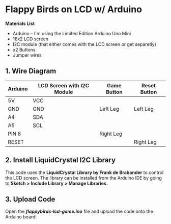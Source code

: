 # Flappy Birds on LCD w/ Arduino

**Materials List**

- Arduino – I'm using the Limited Edition Arduino Uno Mini
- 16x2 LCD screen
- I2C module (that either comes with the LCD screen or get separetly)
- x2 Buttons
- Jumper wires

## **1. Wire Diagram**

| Arduino  | LCD Screen with I2C Module  | Game Button | Reset Button  |
| ---------|-----------------------------|-------------|---------------|
| 5V       | VCC                         |             |               |
| GND      | GND                         | Left Leg    | Left Leg      |
| A4       | SDA                         |             |               |
| A5       | SCL                         |             |               |
| PIN 8    |                             | Right Leg   |               |
| RESET    |                             |             | Right Leg     |

## **2. Install LiquidCrystal I2C Library**
This code uses the **LiquidCrystal Library by Frank de Brabander** to control the LCD screen. The library can be installed from the Arduino IDE by going to **Sketch > Include Library > Manage Libraries.**

## **3. Upload Code**
Open the ***flappybirds-lcd-game.ino*** file and upload the code onto the Arduino board!
